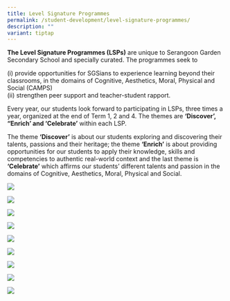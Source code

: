 ```yaml
---
title: Level Signature Programmes
permalink: /student-development/level-signature-programmes/
description: ""
variant: tiptap
---
```

**The Level Signature Programmes (LSPs)** are unique to Serangoon Garden Secondary School and specially curated. The programmes seek to 

(i) provide opportunities for SGSians to experience learning beyond their classrooms, in the domains of Cognitive, Aesthetics, Moral, Physical and Social (CAMPS)  
(ii) strengthen peer support and teacher-student rapport.

Every year, our students look forward to participating in LSPs, three times a year, organized at the end of Term 1, 2 and 4. The themes are **‘Discover’, “Enrich’ and ‘Celebrate’** within each LSP. 

The theme **‘Discover’** is about our students exploring and discovering their talents, passions and their heritage; the theme **‘Enrich’** is about providing opportunities for our students to apply their knowledge, skills and competencies to authentic real-world context and the last theme is **‘Celebrate’** which affirms our students’ different talents and passion in the domains of Cognitive, Aesthetics, Moral, Physical and Social.

![](/images/photo%201_camp.jpeg)

![](/images/photo%202_dragon%20boat.jpeg)

![](/images/photo%203_lj_veg.jpeg)

![](/images/photo%204_lj_goat%20farm.jpeg)

![](/images/photo%205_drumming.jpeg)

![](/images/photo%206_lj_sungei%20buloh.jpeg)

![](/images/photo%207_lj_botanical%20garden.jpeg)

![](/images/photo%208_lj_east%20coast.jpeg)

![](/images/photo%209_lj_temple.jpeg)